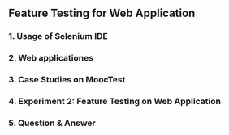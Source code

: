 ## Feature Testing for Web Application

### 1. Usage of Selenium IDE   

### 2. Web applicationes

### 3. Case Studies on MoocTest 

### 4. Experiment 2: Feature Testing on Web Application

### 5. Question & Answer



